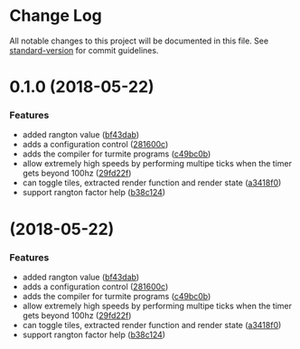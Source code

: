 # Change Log

All notable changes to this project will be documented in this file. See [standard-version](https://github.com/conventional-changelog/standard-version) for commit guidelines.

<a name="0.1.0"></a>
# 0.1.0 (2018-05-22)


### Features

* added rangton value ([bf43dab](https://github.com/dwmkerr/langtonsant/commit/bf43dab))
* adds a configuration control ([281600c](https://github.com/dwmkerr/langtonsant/commit/281600c))
* adds the compiler for turmite programs ([c49bc0b](https://github.com/dwmkerr/langtonsant/commit/c49bc0b))
* allow extremely high speeds by performing multipe ticks when the timer gets beyond 100hz ([29fd22f](https://github.com/dwmkerr/langtonsant/commit/29fd22f))
* can toggle tiles, extracted render function and render state ([a3418f0](https://github.com/dwmkerr/langtonsant/commit/a3418f0))
* support rangton factor help ([b38c124](https://github.com/dwmkerr/langtonsant/commit/b38c124))



<a name=""></a>
#  (2018-05-22)


### Features

* added rangton value ([bf43dab](https://github.com/dwmkerr/langtonsant/commit/bf43dab))
* adds a configuration control ([281600c](https://github.com/dwmkerr/langtonsant/commit/281600c))
* adds the compiler for turmite programs ([c49bc0b](https://github.com/dwmkerr/langtonsant/commit/c49bc0b))
* allow extremely high speeds by performing multipe ticks when the timer gets beyond 100hz ([29fd22f](https://github.com/dwmkerr/langtonsant/commit/29fd22f))
* can toggle tiles, extracted render function and render state ([a3418f0](https://github.com/dwmkerr/langtonsant/commit/a3418f0))
* support rangton factor help ([b38c124](https://github.com/dwmkerr/langtonsant/commit/b38c124))
